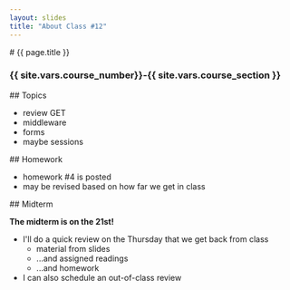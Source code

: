 ```yaml
---
layout: slides
title: "About Class #12"
---
```

<section markdown="block" class="intro-slide">
# {{ page.title }}

### {{ site.vars.course_number}}-{{ site.vars.course_section }}

<p><small></small></p>
</section>
<section markdown="block">
## Topics

* review GET
* middleware
* forms
* maybe sessions

</section>

<section markdown="block">
## Homework

* homework #4 is posted
* may be revised based on how far we get in class

</section>

<section markdown="block">
## Midterm

__The midterm is on the 21st!__

* I'll do a quick review on the Thursday that we get back from class
	* material from slides
	* ...and assigned readings
	* ...and homework
* I can also schedule an out-of-class review
</section>
